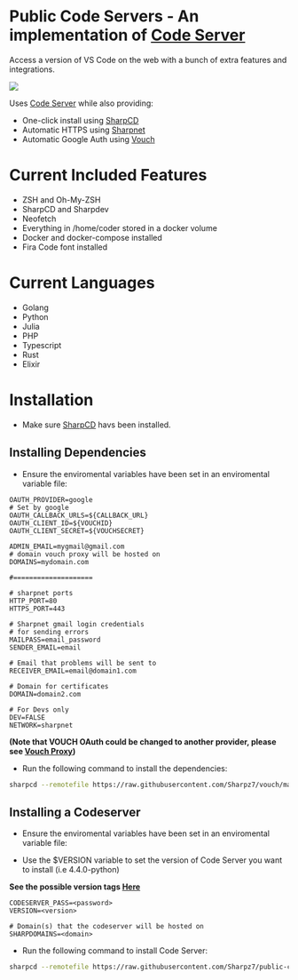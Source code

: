 Public Code Servers - An implementation of [Code Server](https://github.com/coder/code-server)
=================

Access a version of VS Code on the web with a bunch of extra features and integrations.

![](https://files.mcaq.me/5052j.png)

Uses [Code Server](https://github.com/coder/code-server) while also providing:

- One-click install using [SharpCD](https://github.com/Sharpz7/sharpcd)
- Automatic HTTPS using [Sharpnet](https://github.com/Sharpz7/sharpnet)
- Automatic Google Auth using [Vouch](https://github.com/vouch/vouch-proxy)


Current Included Features
=================
- ZSH and Oh-My-ZSH
- SharpCD and Sharpdev
- Neofetch
- Everything in /home/coder stored in a docker volume
- Docker and docker-compose installed
- Fira Code font installed

Current Languages
=================
- Golang
- Python
- Julia
- PHP
- Typescript
- Rust
- Elixir


Installation
=================

- Make sure [SharpCD](https://github.com/Sharpz7/sharpcd) havs been installed.


## Installing Dependencies

- Ensure the enviromental variables have been set in an enviromental variable file:

```env
OAUTH_PROVIDER=google
# Set by google
OAUTH_CALLBACK_URLS=${CALLBACK_URL}
OAUTH_CLIENT_ID=${VOUCHID}
OAUTH_CLIENT_SECRET=${VOUCHSECRET}

ADMIN_EMAIL=mygmail@gmail.com
# domain vouch proxy will be hosted on
DOMAINS=mydomain.com

#====================

# sharpnet ports
HTTP_PORT=80
HTTPS_PORT=443

# Sharpnet gmail login credentials
# for sending errors
MAILPASS=email_password
SENDER_EMAIL=email

# Email that problems will be sent to
RECEIVER_EMAIL=email@domain1.com

# Domain for certificates
DOMAIN=domain2.com

# For Devs only
DEV=FALSE
NETWORK=sharpnet
```

**(Note that VOUCH OAuth could be changed to another provider, please see [Vouch Proxy](https://github.com/vouch/vouch-proxy))**

- Run the following command to install the dependencies:

```bash
sharpcd --remotefile https://raw.githubusercontent.com/Sharpz7/vouch/main/.sharpcd/dependencies.sharpcd.yml
```

## Installing a Codeserver

- Ensure the enviromental variables have been set in an enviromental variable file:

- Use the $VERSION variable to set the version of Code Server you want to install (i.e 4.4.0-python)

**See the possible version tags [Here](https://hub.docker.com/repository/docker/sharp6292/codeserver)**

```env
CODESERVER_PASS=<password>
VERSION=<version>

# Domain(s) that the codeserver will be hosted on
SHARPDOMAINS=<domain>
```

- Run the following command to install Code Server:

```bash
sharpcd --remotefile https://raw.githubusercontent.com/Sharpz7/public-codeserver/main/.sharpcd/sharpcd.yml
```